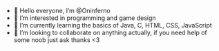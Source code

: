 - 👋 Hello everyone, I’m @Oninferno
- 👀 I’m interested in programming and game design
- 🌱 I’m currently learning the basics of Java, C, HTML, CSS, JavaScript
- 💞️ I’m looking to collaborate on anything actually, if you need help of some noob just ask thanks <3

